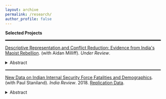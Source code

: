 ```yaml
---
layout: archive
permalink: /research/
author_profile: false
---
```


**Selected Projects**

<hr style="border:1px solid black">

[Descriptive Representation and Conflict Reduction: Evidence from India's Maoist Rebellion](https://osf.io/preprints/socarxiv/gfh3m). (with Aidan Milliff). *Under Review*. 
 

<details><summary>Abstract</summary>
<p>

<div style="text-align: justify"> 
Can greater inclusion in democracy for historically-disadvantaged groups reduce rebel violence? Democracy-building is a common tool of modern counterinsurgencies, despite so-far limited evidence about whether and how during-conflict institutional reforms mitigate violence. We evaluate whether quotas for Scheduled Tribes in local councils reduced rebel violence in two Maoist insurgency-affected Indian states, Chhattisgarh and Jharkhand. We employ a geographic regression discontinuity design to study the effects of identical quotas in the two states, finding that reservations reduced Maoist violence in Chhattisgarh, but yield a precisely-estimated null effect in neighboring Jharkhand. Based on qualitative evidence from Chhattisgarh, we argue that quotas reduce violence when they bring local elected officials closer to state security forces, providing a windfall of valuable information to counterinsurgents. Our study shows how institutional engineering can alter the political economy of information provision, which in turn can shape the trajectory of a conflict.
   </div>
</p>
</details>

 
   
<hr style="border:.25px solid grey">

[New Data on Indian Internal Security Force Fatalities and Demographics](https://www.tandfonline.com/doi/abs/10.1080/14736489.2019.1616261?journalCode=find20). (with Paul Staniland). *India Review*. 2018. [Replication Data](https://paulstanilanddotcom.files.wordpress.com/2019/07/isff_df_aug9.xlsx).

<details><summary>Abstract</summary>
<p>

<div style="text-align: justify"> 
National and state-level security forces across India operate against insurgents, criminals, and external threats. These operations are politically consequential, yet these forces tend to be quite opaque. This article provides new data on the fatalities that these forces have suffered in order to explore the location and nature of political violence in India. We create several new datasets of security force fatalities extracted from commemorative security force “martyrs” documents and online databases published by Indian state-level police organizations, the Ministry of Home Affairs (MHA), and the Ministry of Defence, as well as semi-official sources. The data vary wildly in quality and detail, and there are serious limits to their use. Nevertheless, they allow us to – with caveats – measure the location and incidence of violence, as well as the demographic underpinnings of the Indian Army, the two largest MHA paramilitaries, and several state police forces. Caveats aside, we anticipate that subsets of these data are sufficiently high in quality, facilitating future rigorous quantitative analysis on political violence in India. The entire dataset will be made publicly available.
   </div>
</p>
</details>
